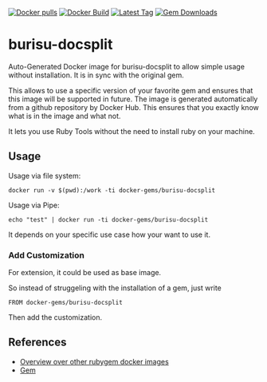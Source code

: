 [![Docker pulls](https://img.shields.io/docker/pulls/rubygem/burisu-docsplit.svg)](https://hub.docker.com/r/rubygem/burisu-docsplit/)
[![Docker Build](https://img.shields.io/docker/automated/rubygem/burisu-docsplit.svg)](https://hub.docker.com/r/rubygem/burisu-docsplit/)
[![Latest Tag](https://img.shields.io/github/tag/docker-rubygem/burisu-docsplit.svg)](https://hub.docker.com/r/rubygem/burisu-docsplit/)
[![Gem Downloads](https://img.shields.io/gem/dt/burisu-docsplit.svg)](https://rubygems.org/gems/burisu-docsplit/)
# burisu-docsplit

Auto-Generated Docker image for burisu-docsplit to allow simple usage without installation.
It is in sync with the original gem.

This allows to use a specific version of your favorite gem and ensures that this image will be supported in future.
The image is generated automatically from a github repository by Docker Hub.
This ensures that you exactly know what is in the image and what not.

It lets you use Ruby Tools without the need to install ruby on your machine.

## Usage

Usage via file system:

`docker run -v $(pwd):/work -ti docker-gems/burisu-docsplit`

Usage via Pipe:

`echo "test" | docker run -ti docker-gems/burisu-docsplit`

It depends on your specific use case how your want to use it.

### Add Customization

For extension, it could be used as base image.

So instead of struggeling with the installation of a gem, just write

`FROM docker-gems/burisu-docsplit`

Then add the customization.

## References

 - [Overview over other rubygem docker images](https://github.com/thinkbot/docker-rubygem)
 - [Gem](https://rubygems.org/gems/burisu-docsplit/)
